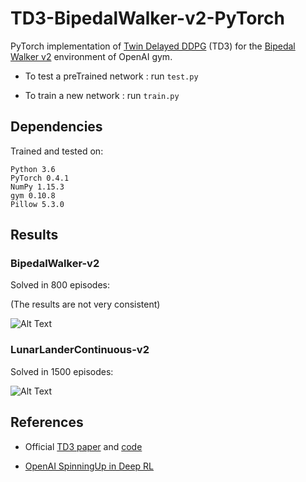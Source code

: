 # TD3-BipedalWalker-v2-PyTorch

PyTorch implementation of [Twin Delayed DDPG](https://arxiv.org/abs/1802.09477) (TD3) for the [Bipedal Walker v2](http://gym.openai.com/envs/BipedalWalker-v2/) environment of OpenAI gym.

- To test a preTrained network : run `test.py`

- To train a new network : run `train.py`

## Dependencies
Trained and tested on:
```
Python 3.6
PyTorch 0.4.1
NumPy 1.15.3
gym 0.10.8
Pillow 5.3.0
```

## Results

### BipedalWalker-v2


Solved in 800 episodes:

(The results are not very consistent)

![Alt Text](https://github.com/nikhilbarhate99/TD3-BipedalWalker-v2-PyTorch/blob/master/gif/GIF-ONE.gif)


### LunarLanderContinuous-v2


Solved in 1500 episodes:

![Alt Text](https://github.com/nikhilbarhate99/TD3-PyTorch-BipedalWalker-v2/blob/master/gif/GIF-TWO.gif)

## References

- Official [TD3 paper](https://arxiv.org/abs/1802.09477) and [code](https://github.com/sfujim/TD3)


- [OpenAI SpinningUp in Deep RL](https://spinningup.openai.com/en/latest/algorithms/td3.html)


